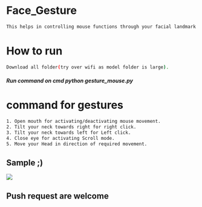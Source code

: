 # Face_Gesture
```bash
This helps in controlling mouse functions through your facial landmark s.
```
# How to run
```bash
Download all folder(try over wifi as model folder is large).
```
##### Run command on cmd  python gesture_mouse.py


# command for gestures
```bash
1. Open mouth for activating/deactivating mouse movement.
2. Tilt your neck towards right for right click.
3. Tilt your neck towards left for Left click.
4. Close eye for activating Scroll mode.
5. Move your Head in direction of required movement.
```
## Sample ;)
<img src="Sample/example.gif">

## Push request are welcome



